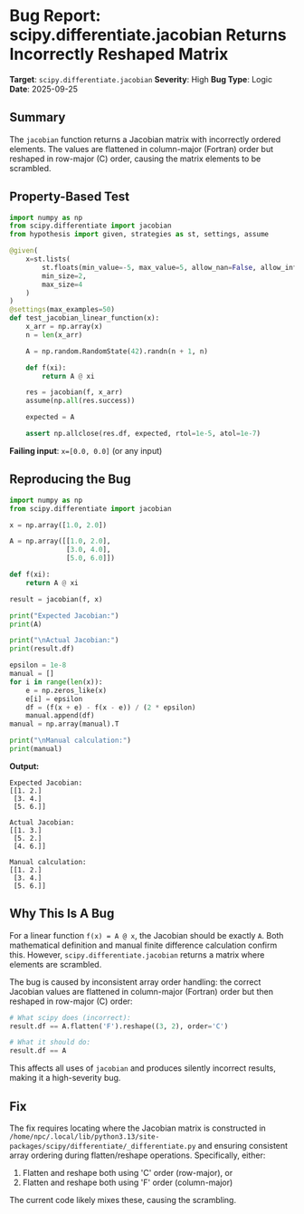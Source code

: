 # Bug Report: scipy.differentiate.jacobian Returns Incorrectly Reshaped Matrix

**Target**: `scipy.differentiate.jacobian`
**Severity**: High
**Bug Type**: Logic
**Date**: 2025-09-25

## Summary

The `jacobian` function returns a Jacobian matrix with incorrectly ordered elements. The values are flattened in column-major (Fortran) order but reshaped in row-major (C) order, causing the matrix elements to be scrambled.

## Property-Based Test

```python
import numpy as np
from scipy.differentiate import jacobian
from hypothesis import given, strategies as st, settings, assume

@given(
    x=st.lists(
        st.floats(min_value=-5, max_value=5, allow_nan=False, allow_infinity=False),
        min_size=2,
        max_size=4
    )
)
@settings(max_examples=50)
def test_jacobian_linear_function(x):
    x_arr = np.array(x)
    n = len(x_arr)

    A = np.random.RandomState(42).randn(n + 1, n)

    def f(xi):
        return A @ xi

    res = jacobian(f, x_arr)
    assume(np.all(res.success))

    expected = A

    assert np.allclose(res.df, expected, rtol=1e-5, atol=1e-7)
```

**Failing input**: `x=[0.0, 0.0]` (or any input)

## Reproducing the Bug

```python
import numpy as np
from scipy.differentiate import jacobian

x = np.array([1.0, 2.0])

A = np.array([[1.0, 2.0],
              [3.0, 4.0],
              [5.0, 6.0]])

def f(xi):
    return A @ xi

result = jacobian(f, x)

print("Expected Jacobian:")
print(A)

print("\nActual Jacobian:")
print(result.df)

epsilon = 1e-8
manual = []
for i in range(len(x)):
    e = np.zeros_like(x)
    e[i] = epsilon
    df = (f(x + e) - f(x - e)) / (2 * epsilon)
    manual.append(df)
manual = np.array(manual).T

print("\nManual calculation:")
print(manual)
```

**Output:**
```
Expected Jacobian:
[[1. 2.]
 [3. 4.]
 [5. 6.]]

Actual Jacobian:
[[1. 3.]
 [5. 2.]
 [4. 6.]]

Manual calculation:
[[1. 2.]
 [3. 4.]
 [5. 6.]]
```

## Why This Is A Bug

For a linear function `f(x) = A @ x`, the Jacobian should be exactly `A`. Both mathematical definition and manual finite difference calculation confirm this. However, `scipy.differentiate.jacobian` returns a matrix where elements are scrambled.

The bug is caused by inconsistent array order handling: the correct Jacobian values are flattened in column-major (Fortran) order but then reshaped in row-major (C) order:

```python
# What scipy does (incorrect):
result.df == A.flatten('F').reshape((3, 2), order='C')

# What it should do:
result.df == A
```

This affects all uses of `jacobian` and produces silently incorrect results, making it a high-severity bug.

## Fix

The fix requires locating where the Jacobian matrix is constructed in `/home/npc/.local/lib/python3.13/site-packages/scipy/differentiate/_differentiate.py` and ensuring consistent array ordering during flatten/reshape operations. Specifically, either:
1. Flatten and reshape both using 'C' order (row-major), or
2. Flatten and reshape both using 'F' order (column-major)

The current code likely mixes these, causing the scrambling.